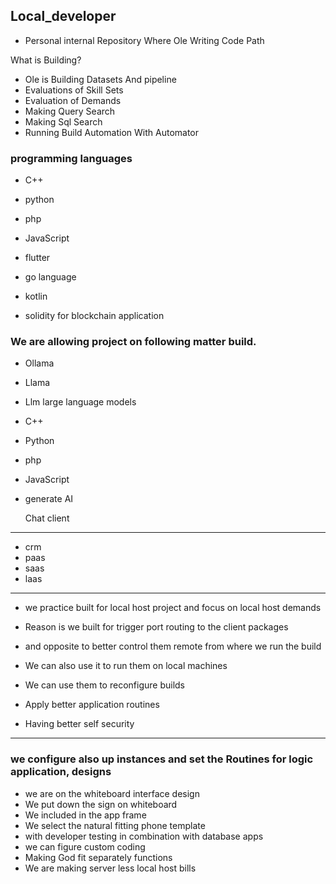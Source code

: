 ## Local_developer

- Personal internal Repository 
Where Ole Writing Code Path



What is Building?

- Ole is Building Datasets
And pipeline
- Evaluations of Skill Sets
- Evaluation of Demands
- Making Query Search
- Making Sql Search
- Running Build Automation
With Automator 


### programming languages
- C++
- python
- php
- JavaScript
- flutter
- go language
- kotlin

- solidity for blockchain application

### We are allowing project on following matter build.

- Ollama
- Llama
- Llm large language models
- C++
- Python
- php
- JavaScript
- generate AI

  Chat client


--------------

- crm
- paas 
- saas
- laas

-------------


- we practice built for local host project and focus on local host demands

- Reason is we built for trigger port routing to the client packages
- and opposite to better control them remote from where we run the build
- We can also use it to run them on local machines
- We can use them to reconfigure builds
- Apply better application routines
- Having better self security


--------------

### we configure also up instances and set the Routines for logic application, designs

- we are on the whiteboard interface design
- We put down the sign on whiteboard
- We included in the app frame
- We select the natural fitting phone template
- with developer testing in combination with database apps
- we can figure custom coding
- Making God fit separately functions
- We are making server less local host bills
  
